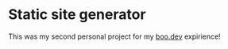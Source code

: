# Static site generator

This was my second personal project for my [boo.dev](www.boot.dev) expirience!
